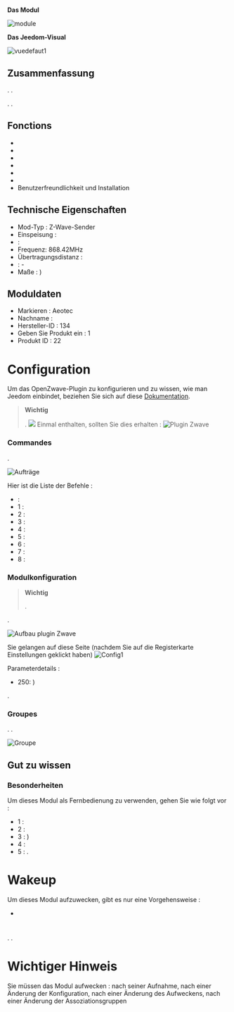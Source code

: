 # 

**Das Modul**

![module](images/aeotec.keyfob/module.jpg)

**Das Jeedom-Visual**

![vuedefaut1](images/aeotec.keyfob/vuedefaut1.jpg)

## Zusammenfassung



. .

. .

## Fonctions

-   
-   
-   
-   
-   
-   
-   Benutzerfreundlichkeit und Installation

## Technische Eigenschaften

-   Mod-Typ : Z-Wave-Sender
-   Einspeisung : 
-    : 
-   Frequenz: 868.42MHz
-   Übertragungsdistanz : 
-    : -
-   Maße : )

## Moduldaten

-   Markieren : Aeotec
-   Nachname : 
-   Hersteller-ID : 134
-   Geben Sie Produkt ein : 1
-   Produkt ID : 22

# Configuration

Um das OpenZwave-Plugin zu konfigurieren und zu wissen, wie man Jeedom einbindet, beziehen Sie sich auf diese [Dokumentation](https://doc.jeedom.com/de_DE/plugins/automation%20protocol/openzwave/).
> **Wichtig**
>
> .
>![](images/aeotec.keyfob/inclusion.jpg)
>Einmal enthalten, sollten Sie dies erhalten :
![Plugin Zwave](images/aeotec.keyfob/information.jpg)

### Commandes

.

![Aufträge](images/aeotec.keyfob/commandes.jpg)

Hier ist die Liste der Befehle :

-    : 
  - 1 : 
  - 2 : 
  - 3 : 
  - 4 : 
  - 5 : 
  - 6 : 
  - 7 : 
  - 8 : 

### Modulkonfiguration
> **Wichtig**
>
> 
> .

.

![Aufbau plugin Zwave](images/plugin/bouton_configuration.jpg)

Sie gelangen auf diese Seite (nachdem Sie auf die Registerkarte Einstellungen geklickt haben)
![Config1](images/aeotec.keyfob/config1.jpg)

Parameterdetails :
-   250: )

.

### Groupes
. .

![Groupe](images/aeotec.keyfob/groupe.jpg)

## Gut zu wissen

### Besonderheiten

Um dieses Modul als Fernbedienung zu verwenden, gehen Sie wie folgt vor :

-   1 : 
-   2 : 
-   3 : )
-   4 : 
-   5 : .

# Wakeup

Um dieses Modul aufzuwecken, gibt es nur eine Vorgehensweise :

-   

# 

.
.

# Wichtiger Hinweis

Sie müssen das Modul aufwecken : nach seiner Aufnahme, nach einer Änderung der Konfiguration, nach einer Änderung des Aufweckens, nach einer Änderung der Assoziationsgruppen
